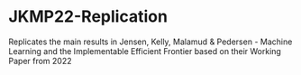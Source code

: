 # JKMP22-Replication
Replicates the main results in Jensen, Kelly, Malamud &amp; Pedersen - Machine Learning and the Implementable Efficient Frontier based on their Working Paper from 2022
